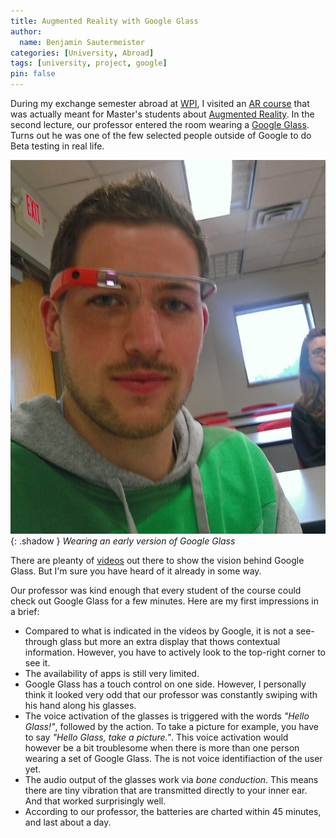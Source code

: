 ```yaml
---
title: Augmented Reality with Google Glass
author:
  name: Benjamin Sautermeister
categories: [University, Abroad]
tags: [university, project, google]
pin: false
---
```


During my exchange semester abroad at [WPI](https://www.wpi.edu/), I visited an [AR course](https://web.cs.wpi.edu/~gogo/courses/cs525A/)
that was actually meant for Master's students about [Augmented Reality](https://en.wikipedia.org/wiki/Augmented_reality).
In the second lecture, our professor entered the room wearing a [Google Glass](https://en.wikipedia.org/wiki/Google_Glass).
Turns out he was one of the few selected people outside of Google to do Beta testing in real life.

![Google Glass](/assets/img/posts/2013/bsautermeister-google-glass.jpeg){: .shadow }
_Wearing an early version of Google Glass_

There are pleanty of [videos](https://www.youtube.com/watch?v=F_DsUl_vqvo) out there to show the vision behind Google Glass.
But I'm sure you have heard of it already in some way.

Our professor was kind enough that every student of the course could check out Google Glass for a few minutes.
Here are my first impressions in a brief:

- Compared to what is indicated in the videos by Google, it is not a see-through glass but more an extra display
  that thows contextual information. However, you have to actively look to the top-right corner to see it.
- The availability of apps is still very limited.
- Google Glass has a touch control on one side. However, I personally think it looked very odd that our professor was constantly
  swiping with his hand along his glasses.
- The voice activation of the glasses is triggered with the words _"Hello Glass!"_, followed by the action.
  To take a picture for example, you have to say _"Hello Glass, take a picture."_. This voice activation would however be a bit
  troublesome when there is more than one person wearing a set of Google Glass. The is not voice identifiaction of the user yet.
- The audio output of the glasses work via _bone conduction_. This means there are tiny vibration that are transmitted directly
  to your inner ear. And that worked surprisingly well.
- According to our professor, the batteries are charted within 45 minutes, and last about a day.
